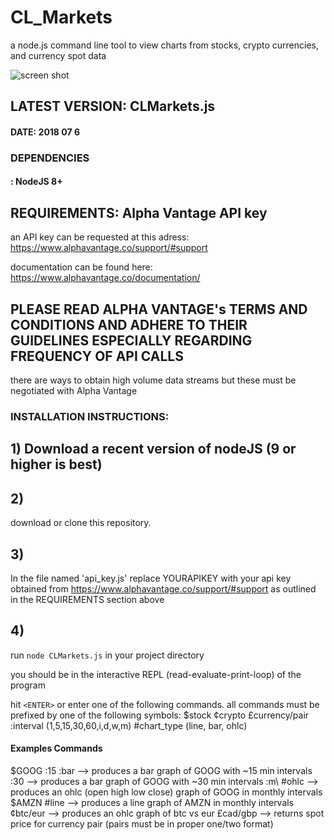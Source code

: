 # CL_Markets
a node.js command line tool to view charts from stocks, crypto currencies, and currency spot data

![screen shot](msft.png)

## LATEST VERSION: CLMarkets.js
#### DATE: 2018 07 6

### DEPENDENCIES
#### : NodeJS 8+

## REQUIREMENTS: Alpha Vantage API key
an API key can be requested at this adress:  https://www.alphavantage.co/support/#support

documentation can be found here: https://www.alphavantage.co/documentation/

## PLEASE READ ALPHA VANTAGE's TERMS AND CONDITIONS AND ADHERE TO THEIR GUIDELINES ESPECIALLY REGARDING FREQUENCY OF API CALLS

there are ways to obtain high volume data streams but these must be negotiated with Alpha Vantage


### INSTALLATION INSTRUCTIONS:
## 1) Download a recent version of nodeJS (9 or higher is best)

## 2) 
download or clone this repository. 

## 3) 
In the file named 'api_key.js' replace YOURAPIKEY with your api key obtained from https://www.alphavantage.co/support/#support
as outlined in the REQUIREMENTS section above

## 4)
run `node CLMarkets.js` in your project directory

you should be in the interactive REPL (read-evaluate-print-loop) of the program

hit `<ENTER>` or enter one of the following commands. all commands must be prefixed by one of the following symbols:
$stock
¢crypto
£currency/pair
:interval (1,5,15,30,60,i,d,w,m)
\#chart_type (line, bar, ohlc)

#### Examples Commands

$GOOG :15 :bar  --> produces a bar graph of GOOG with ~15 min intervals
:30             --> produces a bar graph of GOOG with ~30 min intervals
:m\ #ohlc       --> produces an ohlc (open high low close) graph of GOOG in monthly intervals
$AMZN #line     --> produces a line graph of AMZN in monthly intervals
¢btc/eur        --> produces an ohlc graph of btc vs eur
£cad/gbp        --> returns spot price for currency pair (pairs must be in proper one/two format)
